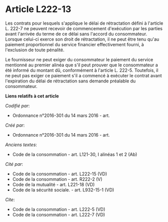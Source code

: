 # Article L222-13

Les contrats pour lesquels s'applique le délai de rétractation défini à l'article L. 222-7 ne peuvent recevoir de
commencement d'exécution par les parties avant l'arrivée du terme de ce délai sans l'accord du consommateur. Lorsque celui-ci
exerce son droit de rétractation, il ne peut être tenu qu'au paiement proportionnel du service financier effectivement
fourni, à l'exclusion de toute pénalité. 

Le fournisseur ne peut exiger du consommateur le paiement du service mentionné au premier alinéa que s'il peut prouver que le
consommateur a été informé du montant dû, conformément à l'article L. 222-5. Toutefois, il ne peut pas exiger ce paiement
s'il a commencé à exécuter le contrat avant l'expiration du délai de rétractation sans demande préalable du consommateur.

**Liens relatifs à cet article**

_Codifié par_:

  - Ordonnance n°2016-301 du 14 mars 2016 - art.

_Créé par_:

  - Ordonnance n°2016-301 du 14 mars 2016 - art.

_Anciens textes_:

  - Code de la consommation - art. L121-30, I alinéas 1 et 2 (Ab)

_Cité par_:

  - Code de la consommation - art. L222-15 (VD)
  - Code de la consommation - art. R222-2 (V)
  - Code de la mutualité - art. L221-18 (VD)
  - Code de la sécurité sociale. - art. L932-15-1 (VD)

_Cite_:

  - Code de la consommation - art. L222-5 (VD)
  - Code de la consommation - art. L222-7 (VD)
